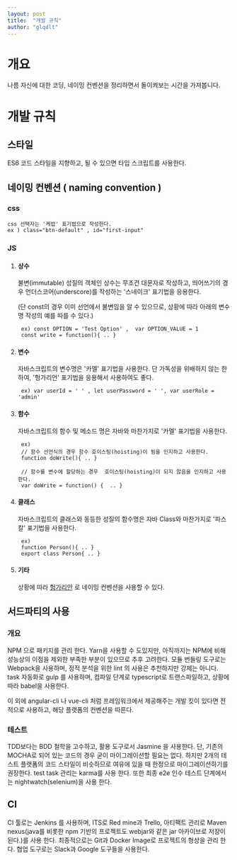 ```yaml
---
layout: post
title:  "개발 규칙"
author: "glqdlt"
---
```


# 개요

나름 자신에 대한 코딩, 네이밍 컨벤션을 정리하면서 돌이켜보는 시간을 가져봅니다.

# 개발 규칙

## 스타일
ES6 코드 스타일을 지향하고, 될 수 있으면 타입 스크립트를 사용한다.

## 네이밍 컨벤션 ( naming convention )

### css

    css 선택자는 '케밥' 표기법으로 작성한다.
    ex ) class="btn-default" , id="first-input"

### JS

1. #### 상수
    불변(immutable) 성질의 객체인 상수는 무조건 대문자로 작성하고, 띄어쓰기의 경우 언더스코어(underscore)를 작성하는 '스네이크' 표기법을 응용한다. 
    
    (단 const의 경우 이미 선언에서 불변임을 알 수 있으므로, 상황에 따라 아래의 변수명 작성의 예를 따를 수 있다.)


        ex) const OPTION = 'Test Option' ,  var OPTION_VALUE = 1
        const write = function(){ .. }

2. #### 변수

    자바스크립트의 변수명은 '카멜' 표기법을 사용한다. 단 가독성을 위배하지 않는 한하여,  '헝가리언' 표기법을 응용해서 사용하여도 좋다.

        ex) var userId = ' ' , let userPassword = ' ', var userRole = 'admin'

3. #### 함수

    자바스크립트의 함수 및 메소드 명은 자바와 마찬가지로 '카멜' 표기법을 사용한다.

        ex) 
        // 함수 선언식의 경우 함수 호이스팅(hoisting)이 됨을 인지하고 사용한다.
        function doWrite(){ .. } 

        // 함수를 변수에 할당하는 경우  호이스팅(hoisting)이 되지 않음을 인지하고 사용한다.
        var doWrite = function() {  .. } 

4. #### 클래스 

    자바스크립트의 클래스와 동등한 성질의 함수명은 자바 Class와 마찬가지로 '파스칼' 표기법을 사용한다.
    
        ex) 
        function Person(){ .. } 
        export class Person{ .. }

5. #### 기타

    상황에 따라 [헝가리안](https://zetawiki.com/wiki/%ED%97%9D%EA%B0%80%EB%A6%AC%EC%96%B8_%ED%91%9C%EA%B8%B0%EB%B2%95) 로 네이밍 컨벤션을 사용할 수 있다.
        


## 서드파티의 사용

### 개요

NPM 으로 패키지를 관리 한다. Yarn을 사용할 수 도있지만, 아직까지는 NPM에 비해 성능상의 이점을 제외한 부족한 부분이 있으므로 추후 고려한다. 모듈 번들링 도구로는 Webpack을 사용하며, 정적 분석을 위한 lint 의 사용은 추천하지만 강제는 아니다. task 자동화로 gulp 를 사용하며, 컴파일 단계로 typescript로 트랜스파일하고, 상황에 따라 babel을 사용한다.

이 외에 angular-cli 나 vue-cli 처럼 프레임워크에서 제공해주는 개발 킷이 있다면 전적으로 사용하고, 해당 플랫폼의 컨벤션을 따른다.

### 테스트

TDD보다는 BDD 철학을 고수하고, 활용 도구로서 Jasmine 을 사용한다. 단, 기존의 MOCHA로 되어 있는 코드의 경우 굳이 마이그레이션할 필요는 없다. 하지만 2개의 테스트 플랫폼의 코드 스타일이 비슷하므로 여유에 있을 때 한정으로 마이그레이션하기를 권장한다. test task 관리는 karma를 사용 한다. 또한 최종 e2e 인수 테스트 단계에서는 nightwatch(selenium)을 사용 한다.

## CI

CI 툴로는 Jenkins 를 사용하며, ITS로 Red mine과 Trello, 아티팩트 관리로 Maven nexus(java를 비롯한 npm 기반의 프로젝트도 webjar와 같은 jar 아카이브로 저장이 된다.)를 사용 한다. 최종적으로는 Git과 Docker Image로 프로젝트의 형상을 관리 한다. 협업 도구로는 Slack과 Google 도구들을 사용한다.
